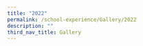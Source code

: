 ```yaml
---
title: "2022"
permalink: /school-experience/Gallery/2022
description: ""
third_nav_title: Gallery
---
```

